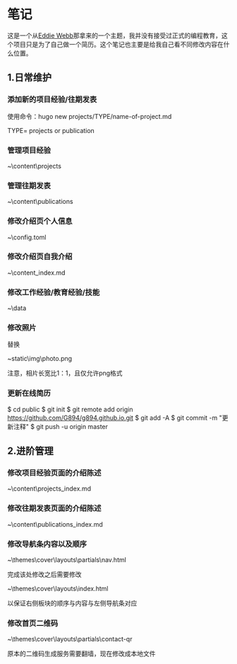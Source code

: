 # 笔记

这是一个从[Eddie Webb](https://github.com/eddiewebb/hugo-resume)那拿来的一个主题，我并没有接受过正式的编程教育，这个项目只是为了自己做一个简历。这个笔记也主要是给我自己看不同修改内容在什么位置。

## 1.日常维护

### 添加新的项目经验/往期发表

使用命令：hugo new projects/TYPE/name-of-project.md

TYPE= projects or publication

### 管理项目经验

~\content\projects

### 管理往期发表

~\content\publications

### 修改介绍页个人信息

~\config.toml

### 修改介绍页自我介绍

~\content\_index.md

### 修改工作经验/教育经验/技能

~\data

### 修改照片

替换

~static\img\photo.png

注意，相片长宽比1：1，且仅允许png格式

### 更新在线简历

$ cd public
$ git init
$ git remote add origin https://github.com/G894/g894.github.io.git
$ git add -A
$ git commit -m "更新注释"
$ git push -u origin master

## 2.进阶管理

### 修改项目经验页面的介绍陈述

~\content\projects\_index.md

### 修改往期发表页面的介绍陈述

~\content\publications\_index.md

### 修改导航条内容以及顺序

~\themes\cover\layouts\partials\nav.html

完成该处修改之后需要修改

~\themes\cover\layouts\index.html

以保证右侧板块的顺序与内容与左侧导航条对应

### 修改首页二维码

~\themes\cover\layouts\partials\contact-qr

原本的二维码生成服务需要翻墙，现在修改成本地文件